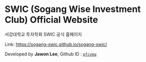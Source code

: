 # SWIC (Sogang Wise Investment Club) Official Website
서강대학교 투자학회 SWIC 공식 홈페이지

Link: https://sogang-swic.github.io/sogang-swic/

Developed by **Jawon Lee**, Github ID : [`pfcvma`](https://github.com/pfcvma)
